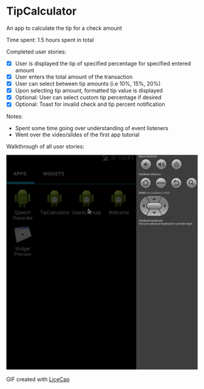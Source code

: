 TipCalculator
=============

An app to calculate the tip for a check amount

Time spent: 1.5 hours spent in total

Completed user stories:

 * [x] User is displayed the tip of specified percentage for specified entered amount 
 * [x] User enters the total amount of the transaction
 * [x] User can select between tip amounts (i.e 10%, 15%, 20%)
 * [x] Upon selecting tip amount, formatted tip value is displayed
 * [x] Optional: User can select custom tip percentage if desired
 * [x] Optional: Toast for invalid check and tip percent notification 

Notes:

* Spent some time going over understanding of event listeners
* Went over the video/slides of the first app tutorial

Walkthrough of all user stories:

![Video Walkthrough](tipcalculator.gif)

GIF created with [LiceCap](http://www.cockos.com/licecap/)
